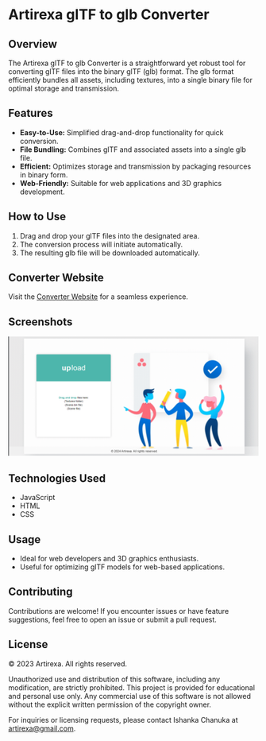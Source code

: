 # Artirexa glTF to glb Converter

## Overview

The Artirexa glTF to glb Converter is a straightforward yet robust tool for converting glTF files into the binary glTF (glb) format. The glb format efficiently bundles all assets, including textures, into a single binary file for optimal storage and transmission.

## Features

- **Easy-to-Use:** Simplified drag-and-drop functionality for quick conversion.
- **File Bundling:** Combines glTF and associated assets into a single glb file.
- **Efficient:** Optimizes storage and transmission by packaging resources in binary form.
- **Web-Friendly:** Suitable for web applications and 3D graphics development.

## How to Use

1. Drag and drop your glTF files into the designated area.
2. The conversion process will initiate automatically.
3. The resulting glb file will be downloaded automatically.

## Converter Website
Visit the [Converter Website](https://ishankachanuka.github.io/Convert-glTF-to-glb/) for a seamless experience.

## Screenshots
![Project Image](assets/Screenshot.png)

## Technologies Used

- JavaScript
- HTML
- CSS

## Usage

- Ideal for web developers and 3D graphics enthusiasts.
- Useful for optimizing glTF models for web-based applications.

## Contributing

Contributions are welcome! If you encounter issues or have feature suggestions, feel free to open an issue or submit a pull request.


## License

© 2023 Artirexa. All rights reserved.

Unauthorized use and distribution of this software, including any modification, are strictly prohibited. This project is provided for educational and personal use only. Any commercial use of this software is not allowed without the explicit written permission of the copyright owner.

For inquiries or licensing requests, please contact Ishanka Chanuka at artirexa@gmail.com.
